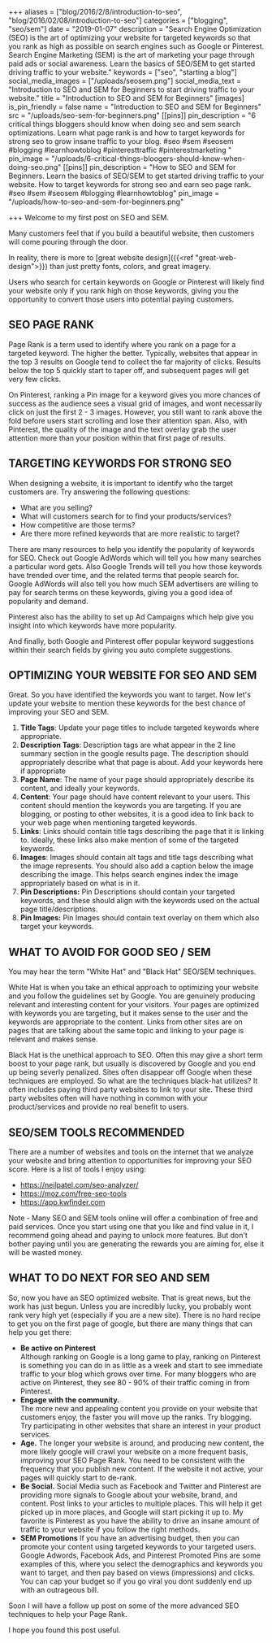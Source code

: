 +++
aliases = ["blog/2016/2/8/introduction-to-seo", "blog/2016/02/08/introduction-to-seo"]
categories = ["blogging", "seo/sem"]
date = "2019-01-07"
description = "Search Engine Optimization (SEO) is the art of optimizing your website for targeted keywords so that you rank as high as possible on search engines such as Google or Pinterest. Search Engine Marketing (SEM) is the art of marketing your page through paid ads or social awareness.  Learn the basics of SEO/SEM to get started driving traffic to your website."
keywords = ["seo", "starting a blog"]
social_media_images = ["/uploads/seosem.png"]
social_media_text = "Introduction to SEO and SEM for Beginners to start driving traffic to your website."
title = "Introduction to SEO and SEM for Beginners"
[images]
is_pin_friendly = false
name = "Introduction to SEO and SEM for Beginners"
src = "/uploads/seo-sem-for-beginners.png"
[[pins]]
pin_description = "6 critical things bloggers should know when doing seo and sem search optimizations. Learn what page rank is and how to target keywords for strong seo to grow insane traffic to your blog. #seo #sem #seosem #blogging #learnhowtoblog #pinteresttraffic #pinterestmarketing "
pin_image = "/uploads/6-critical-things-bloogers-should-know-when-doing-seo.png"
[[pins]]
pin_description = "How to SEO and SEM for Beginners. Learn the basics of SEO/SEM to get started driving traffic to your website. How to target keywords for strong seo and earn seo page rank. #seo #sem #seosem #blogging #learnhowtoblog"
pin_image = "/uploads/how-to-seo-and-sem-for-beginners.png"

+++
Welcome to my first post on SEO and SEM.

Many customers feel that if you build a beautiful website, then customers will come pouring through the door.

In reality, there is more to \[great website design\]({{<ref "great-web-design">}}) than just pretty fonts, colors, and great imagery.

Users who search for certain keywords on Google or Pinterest will likely find your website only if you rank high on those keywords, giving you the opportunity to convert those users into potential paying customers.

## SEO PAGE RANK

Page Rank is a term used to identify where you rank on a page for a targeted keyword.  The higher the better.  Typically, websites that appear in the top 3 results on Google tend to collect the far majority of clicks.  Results below the top 5 quickly start to taper off, and subsequent pages will get very few clicks.

On Pinterest, ranking a Pin image for a keyword gives you more chances of success as the audience sees a visual grid of images, and wont necessarily click on just the first 2 - 3 images.  However, you still want to rank above the fold before users start scrolling and lose their attention span.  Also, with Pinterest, the quality of the image and the text overlay grab the user attention more than your position within that first page of results. 

## TARGETING KEYWORDS FOR STRONG SEO

When designing a website, it is important to identify who the target customers are.  Try answering the following questions:

* What are you selling?
* What will customers search for to find your products/services?
* How competitive are those terms?
* Are there more refined keywords that are more realistic to target?

There are many resources to help you identify the popularity of keywords for SEO.  Check out Google AdWords which will tell you how many searches a particular word gets.  Also Google Trends will tell you how those keywords have trended over time, and the related terms that people search for.  Google AdWords will also tell you how much SEM advertisers are willing to pay for search terms on these keywords, giving you a good idea of popularity and demand.

Pinterest also has the ability to set up Ad Campaigns which help give you insight into which keywords have more popularity.

And finally, both Google and Pinterest offer popular keyword suggestions within their search fields by giving you auto complete suggestions.

## OPTIMIZING YOUR WEBSITE FOR SEO AND SEM

Great.  So you have identified the keywords you want to target.  Now let's update your website to mention these keywords for the best chance of improving your SEO and SEM.

1. **Title Tags**:  Update your page titles to include targeted keywords where appropriate.
2. **Description Tags**:  Description tags are what appear in the 2 line summary section in the google results page.  The description should appropriately describe what that page is about.  Add your keywords here if appropriate
3. **Page Name**: The name of your page should appropriately describe its content, and ideally your keywords.
4. **Content**: Your page should have content relevant to your users.  This content should mention the keywords you are targeting.  If you are blogging, or posting to other websites, it is a good idea to link back to your web page when mentioning targeted keywords.
5. **Links**: Links should contain title tags describing the page that it is linking to.  Ideally, these links also make mention of some of the targeted keywords.
6. **Images**: Images should contain alt tags and title tags describing what the image represents.  You should also add a caption below the image describing the image.  This helps search engines index the image appropriately based on what is in it.
7. **Pin Descriptions:** Pin Descriptions should contain your targeted keywords, and these should align with the keywords used on the actual page title/descriptions.
8. **Pin Images:** Pin Images should contain text overlay on them which also target your keywords.

## WHAT TO AVOID FOR GOOD SEO / SEM

You may hear the term "White Hat" and "Black Hat" SEO/SEM techniques.

White Hat is when you take an ethical approach to optimizing your website and you follow the guidelines set by Google.  You are genuinely producing relevant and interesting content for your visitors.  Your pages are optimized with keywords you are targeting, but it makes sense to the user and the keywords are appropriate to the content.  Links from other sites are on pages that are talking about the same topic and linking to your page is relevant and makes sense.

Black Hat is the unethical approach to SEO.  Often this may give a short term boost to your page rank, but usually is discovered by Google and you end up being severly penalized.  Sites often disappear off Google when these techniques are employed.  So what are the techniques black-hat utilizes?  It often includes paying third party websites to link to your site.  These third party websites often will have nothing in common with your product/services and provide no real benefit to users.

## SEO/SEM TOOLS RECOMMENDED

There are a number of websites and tools on the internet that we analyze your website and bring attention to opportunities for improving your SEO score.  Here is a list of tools I enjoy using:

* https://neilpatel.com/seo-analyzer/
* https://moz.com/free-seo-tools
* https://app.kwfinder.com

Note - Many SEO and SEM tools online will offer a combination of free and paid services.  Once you start using one that you like and find value in it, I recommend going ahead and paying to unlock more features.  But don't bother paying until you are generating the rewards you are aiming for, else it will be wasted money.

## WHAT TO DO NEXT FOR SEO AND SEM

So, now you have an SEO optimized website.  That is great news, but the work has just begun.  Unless you are incredibly lucky, you probably wont rank very high yet (especially if you are a new site).  There is no hard recipe to get you on the first page of google, but there are many things that can help you get there:

* **Be active on Pinterest**  
  Although ranking on Google is a long game to play, ranking on Pinterest is something you can do in as little as a week and start to see immediate traffic to your blog which grows over time.  For many bloggers who are active on Pinterest, they see 80 - 90% of their traffic coming in from Pinterest.
* **Engage with the community.**  
  The more new and appealing content you provide on your website that customers enjoy, the faster you will move up the ranks.  Try blogging.  Try participating in other websites that share an interest in your product services.
* **Age.** The longer your website is around, and producing new content, the more likely google will crawl your website on a more frequent basis, improving your SEO Page Rank.  You need to be consistent with the frequency that you publish new content.  If the website it not active, your pages will quickly start to de-rank.
* **Be Social.**
  Social Media such as Facebook and Twitter and Pinterest are providing more signals to Google about your website, brand, and content.  Post links to your articles to multiple places. This will help it get picked up in more places, and Google will start picking it up to.  My favorite is Pinterest as you have the ability to drive an insane amount of traffic to your website if you follow the right methods.
* **SEM Promotions**
  If you have an advertising budget, then you can promote your content using targeted keywords to your targeted users.  Google Adwords, Facebook Ads, and Pinterest Promoted Pins are some examples of this, where you select the demographics and keywords you want to target, and then pay based on views (impressions) and clicks. You can cap your budget so if you go viral you dont suddenly end up with an outrageous bill.

Soon I will have a follow up post on some of the more advanced SEO techniques to help your Page Rank.

I hope you found this post useful.
